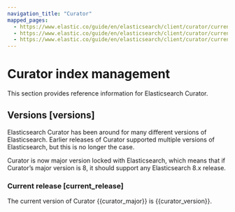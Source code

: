 ```yaml
---
navigation_title: "Curator"
mapped_pages:
  - https://www.elastic.co/guide/en/elasticsearch/client/curator/current/index.html
  - https://www.elastic.co/guide/en/elasticsearch/client/curator/current/versions.html
  - https://www.elastic.co/guide/en/elasticsearch/client/curator/current/current_release.html
---
```


# Curator index management

This section provides reference information for Elasticsearch Curator.

## Versions [versions]

Elasticsearch Curator has been around for many different versions of Elasticsearch. Earlier releases of Curator supported multiple versions of Elasticsearch, but this is no longer the case.

Curator is now major version locked with Elasticsearch, which means that if Curator’s major version is 8, it should support any Elasticsearch 8.x release.

### Current release [current_release]

The current version of Curator {{curator_major}} is {{curator_version}}.